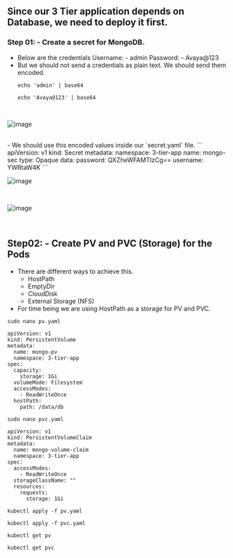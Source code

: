 ## Since our 3 Tier application depends on Database, we need to deploy it first.
### Step 01: - Create a secret for MongoDB.
- Below are the credentials
  Username: - admin
  Password: - Avaya@123
- But we should not send a credentials as plain text. We should send them encoded.
  ```
  echo 'admin' | base64
  ```
  ```
  echo 'Avaya@123' | base64
  ``` 
<br>

![image](https://github.com/user-attachments/assets/9de62719-b303-466b-86ca-eb6458c4914c)

<br>
- We should use this encoded values inside our `secret.yaml` file.
```
apiVersion: v1
kind: Secret
metadata:
  namespace: 3-tier-app
  name: mongo-sec
type: Opaque
data:
  password: QXZheWFAMTIzCg==
  username: YWRtaW4K
```

<br>

![image](https://github.com/user-attachments/assets/59a26726-80f1-426e-9ab6-bc10caae60b5)

<br>

![image](https://github.com/user-attachments/assets/ff52d479-ab54-4029-8fbc-f32a5fc4f259)

<br>

## Step02: - Create PV and PVC (Storage) for the Pods
- There are different ways to achieve this.
  - HostPath
  - EmptyDir
  - CloudDisk
  - External Storage (NFS)
- For time being we are using HostPath as a storage for PV and PVC.

```
sudo nano pv.yaml
```

```
apiVersion: v1
kind: PersistentVolume
metadata:
  name: mongo-pv
  namespace: 3-tier-app
spec:
  capacity: 
    storage: 1Gi
  volumeMode: Filesystem
  accessModes:
    - ReadWriteOnce
  hostPath:
    path: /data/db
```

```
sudo nano pvc.yaml
```

```
apiVersion: v1
kind: PersistentVolumeClaim
metadata:
  name: mongo-volume-claim
  namespace: 3-tier-app
spec: 
  accessModes:  
    - ReadWriteOnce
  storageClassName: ""
  resources:
    requests:
      storage: 1Gi
```

```
kubectl apply -f pv.yaml
```
```
kubectl apply -f pvc.yaml
```
```
kubectl get pv
```
```
kubectl get pvc
```
